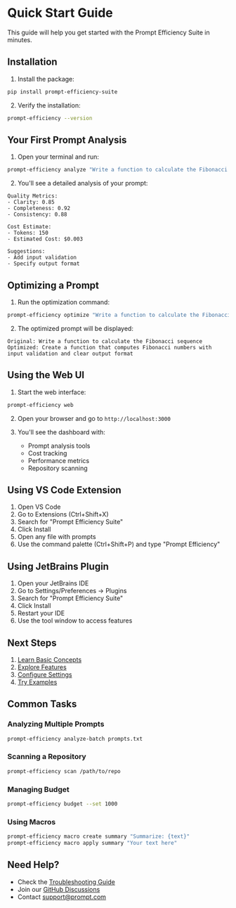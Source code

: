 # Quick Start Guide

This guide will help you get started with the Prompt Efficiency Suite in minutes.

## Installation

1. Install the package:
```bash
pip install prompt-efficiency-suite
```

2. Verify the installation:
```bash
prompt-efficiency --version
```

## Your First Prompt Analysis

1. Open your terminal and run:
```bash
prompt-efficiency analyze "Write a function to calculate the Fibonacci sequence"
```

2. You'll see a detailed analysis of your prompt:
```
Quality Metrics:
- Clarity: 0.85
- Completeness: 0.92
- Consistency: 0.88

Cost Estimate:
- Tokens: 150
- Estimated Cost: $0.003

Suggestions:
- Add input validation
- Specify output format
```

## Optimizing a Prompt

1. Run the optimization command:
```bash
prompt-efficiency optimize "Write a function to calculate the Fibonacci sequence" --target-ratio 0.8
```

2. The optimized prompt will be displayed:
```
Original: Write a function to calculate the Fibonacci sequence
Optimized: Create a function that computes Fibonacci numbers with input validation and clear output format
```

## Using the Web UI

1. Start the web interface:
```bash
prompt-efficiency web
```

2. Open your browser and go to `http://localhost:3000`

3. You'll see the dashboard with:
   - Prompt analysis tools
   - Cost tracking
   - Performance metrics
   - Repository scanning

## Using VS Code Extension

1. Open VS Code
2. Go to Extensions (Ctrl+Shift+X)
3. Search for "Prompt Efficiency Suite"
4. Click Install
5. Open any file with prompts
6. Use the command palette (Ctrl+Shift+P) and type "Prompt Efficiency"

## Using JetBrains Plugin

1. Open your JetBrains IDE
2. Go to Settings/Preferences → Plugins
3. Search for "Prompt Efficiency Suite"
4. Click Install
5. Restart your IDE
6. Use the tool window to access features

## Next Steps

1. [Learn Basic Concepts](concepts.md)
2. [Explore Features](../features/analysis.md)
3. [Configure Settings](../configuration/global.md)
4. [Try Examples](../examples/basic.md)

## Common Tasks

### Analyzing Multiple Prompts

```bash
prompt-efficiency analyze-batch prompts.txt
```

### Scanning a Repository

```bash
prompt-efficiency scan /path/to/repo
```

### Managing Budget

```bash
prompt-efficiency budget --set 1000
```

### Using Macros

```bash
prompt-efficiency macro create summary "Summarize: {text}"
prompt-efficiency macro apply summary "Your text here"
```

## Need Help?

- Check the [Troubleshooting Guide](../troubleshooting/common-issues.md)
- Join our [GitHub Discussions](https://github.com/yourusername/prompt-efficiency-suite/discussions)
- Contact [support@prompt.com](mailto:support@prompt.com) 